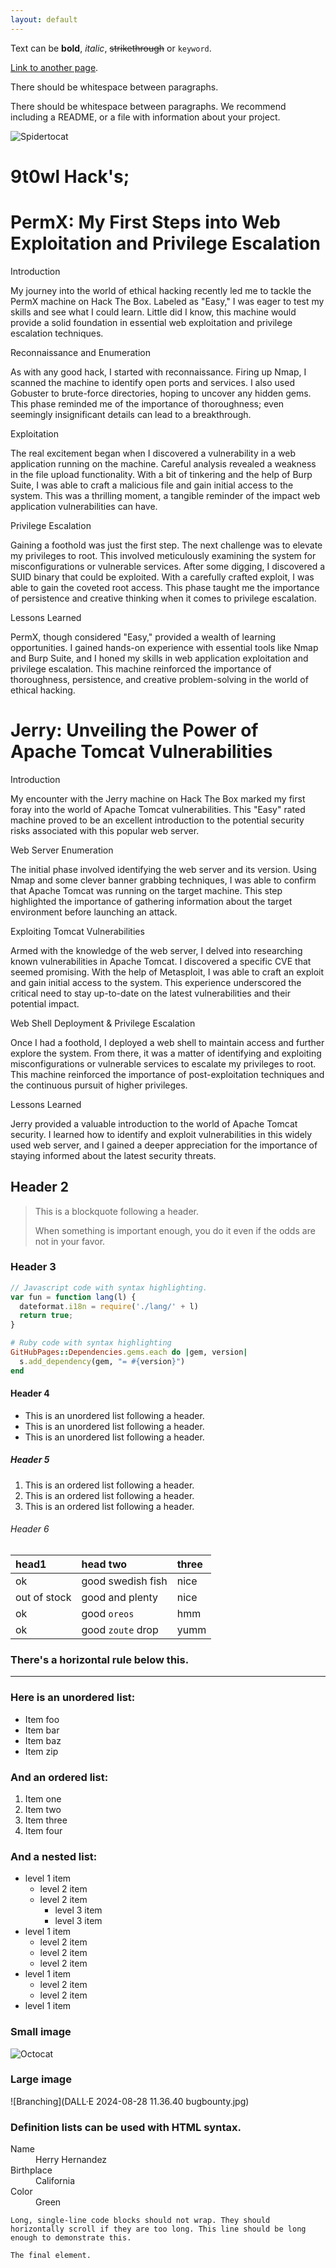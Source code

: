 ```yaml
---
layout: default
---
```


Text can be **bold**, _italic_, ~~strikethrough~~ or `keyword`.

[Link to another page](./another-page.html).

There should be whitespace between paragraphs.

There should be whitespace between paragraphs. We recommend including a README, or a file with information about your project.

![Spidertocat]()
# 9t0wl Hack's;


#  PermX: My First Steps into Web Exploitation and Privilege Escalation

Introduction

My journey into the world of ethical hacking recently led me to tackle the PermX machine on Hack The Box.  Labeled as "Easy," I was eager to test my skills and see what I could learn. Little did I know, this machine would provide a solid foundation in essential web exploitation and privilege escalation techniques.

Reconnaissance and Enumeration

As with any good hack, I started with reconnaissance.  Firing up Nmap, I scanned the machine to identify open ports and services. I also used Gobuster to brute-force directories, hoping to uncover any hidden gems. This phase reminded me of the importance of thoroughness; even seemingly insignificant details can lead to a breakthrough.

Exploitation

The real excitement began when I discovered a vulnerability in a web application running on the machine. Careful analysis revealed a weakness in the file upload functionality.  With a bit of tinkering and the help of Burp Suite, I was able to craft a malicious file and gain initial access to the system. This was a thrilling moment, a tangible reminder of the impact web application vulnerabilities can have.

Privilege Escalation

Gaining a foothold was just the first step.  The next challenge was to elevate my privileges to root. This involved meticulously examining the system for misconfigurations or vulnerable services.  After some digging, I discovered a SUID binary that could be exploited. With a carefully crafted exploit, I was able to gain the coveted root access. This phase taught me the importance of persistence and creative thinking when it comes to privilege escalation.

Lessons Learned

PermX, though considered "Easy," provided a wealth of learning opportunities.  I gained hands-on experience with essential tools like Nmap and Burp Suite, and I honed my skills in web application exploitation and privilege escalation. This machine reinforced the importance of thoroughness, persistence, and creative problem-solving in the world of ethical hacking.

#  Jerry: Unveiling the Power of Apache Tomcat Vulnerabilities

Introduction

My encounter with the Jerry machine on Hack The Box marked my first foray into the world of Apache Tomcat vulnerabilities.  This "Easy" rated machine proved to be an excellent introduction to the potential security risks associated with this popular web server.

Web Server Enumeration

The initial phase involved identifying the web server and its version. Using Nmap and some clever banner grabbing techniques, I was able to confirm that Apache Tomcat was running on the target machine.  This step highlighted the importance of gathering information about the target environment before launching an attack.

Exploiting Tomcat Vulnerabilities

Armed with the knowledge of the web server, I delved into researching known vulnerabilities in Apache Tomcat.  I discovered a specific CVE that seemed promising.  With the help of Metasploit, I was able to craft an exploit and gain initial access to the system. This experience underscored the critical need to stay up-to-date on the latest vulnerabilities and their potential impact.

Web Shell Deployment & Privilege Escalation

Once I had a foothold, I deployed a web shell to maintain access and further explore the system.  From there, it was a matter of identifying and exploiting misconfigurations or vulnerable services to escalate my privileges to root. This machine reinforced the importance of post-exploitation techniques and the continuous pursuit of higher privileges.

Lessons Learned

Jerry provided a valuable introduction to the world of Apache Tomcat security. I learned how to identify and exploit vulnerabilities in this widely used web server, and I gained a deeper appreciation for the importance of staying informed about the latest security threats.

## Header 2

> This is a blockquote following a header.
>
> When something is important enough, you do it even if the odds are not in your favor.

### Header 3

```js
// Javascript code with syntax highlighting.
var fun = function lang(l) {
  dateformat.i18n = require('./lang/' + l)
  return true;
}
```

```ruby
# Ruby code with syntax highlighting
GitHubPages::Dependencies.gems.each do |gem, version|
  s.add_dependency(gem, "= #{version}")
end
```

#### Header 4

*   This is an unordered list following a header.
*   This is an unordered list following a header.
*   This is an unordered list following a header.

##### Header 5

1.  This is an ordered list following a header.
2.  This is an ordered list following a header.
3.  This is an ordered list following a header.

###### Header 6

| head1        | head two          | three |
|:-------------|:------------------|:------|
| ok           | good swedish fish | nice  |
| out of stock | good and plenty   | nice  |
| ok           | good `oreos`      | hmm   |
| ok           | good `zoute` drop | yumm  |

### There's a horizontal rule below this.

* * *

### Here is an unordered list:

*   Item foo
*   Item bar
*   Item baz
*   Item zip

### And an ordered list:

1.  Item one
1.  Item two
1.  Item three
1.  Item four

### And a nested list:

- level 1 item
  - level 2 item
  - level 2 item
    - level 3 item
    - level 3 item
- level 1 item
  - level 2 item
  - level 2 item
  - level 2 item
- level 1 item
  - level 2 item
  - level 2 item
- level 1 item

### Small image

![Octocat](hBt_L6.gif)

### Large image

![Branching](DALL·E 2024-08-28 11.36.40 bugbounty.jpg)


### Definition lists can be used with HTML syntax.

<dl>
<dt>Name</dt>
<dd>Herry Hernandez</dd>
<dt>Birthplace</dt>
<dd>California</dd>
<dt>Color</dt>
<dd>Green</dd>
</dl>

```
Long, single-line code blocks should not wrap. They should horizontally scroll if they are too long. This line should be long enough to demonstrate this.
```

```
The final element.
```
